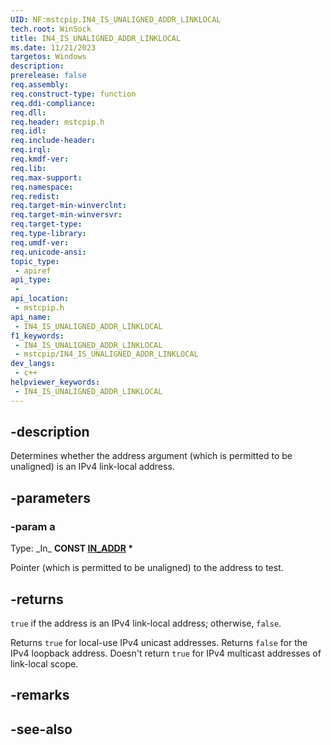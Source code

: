 ```yaml
---
UID: NF:mstcpip.IN4_IS_UNALIGNED_ADDR_LINKLOCAL
tech.root: WinSock
title: IN4_IS_UNALIGNED_ADDR_LINKLOCAL
ms.date: 11/21/2023
targetos: Windows
description: 
prerelease: false
req.assembly: 
req.construct-type: function
req.ddi-compliance: 
req.dll: 
req.header: mstcpip.h
req.idl: 
req.include-header: 
req.irql: 
req.kmdf-ver: 
req.lib: 
req.max-support: 
req.namespace: 
req.redist: 
req.target-min-winverclnt: 
req.target-min-winversvr: 
req.target-type: 
req.type-library: 
req.umdf-ver: 
req.unicode-ansi: 
topic_type:
 - apiref
api_type:
 - 
api_location:
 - mstcpip.h
api_name:
 - IN4_IS_UNALIGNED_ADDR_LINKLOCAL
f1_keywords:
 - IN4_IS_UNALIGNED_ADDR_LINKLOCAL
 - mstcpip/IN4_IS_UNALIGNED_ADDR_LINKLOCAL
dev_langs:
 - c++
helpviewer_keywords:
 - IN4_IS_UNALIGNED_ADDR_LINKLOCAL
---
```


## -description

Determines whether the address argument (which is permitted to be unaligned) is an IPv4 link-local address.

## -parameters

### -param a

Type: \_In\_ **CONST [IN_ADDR](/windows/win32/api/inaddr/ns-inaddr-in_addr) \***

Pointer (which is permitted to be unaligned) to the address to test.

## -returns

`true` if the address is an IPv4 link-local address; otherwise, `false`.

Returns `true` for local-use IPv4 unicast addresses. Returns `false` for the IPv4 loopback address. Doesn't return `true` for IPv4 multicast addresses of link-local scope.

## -remarks

## -see-also
